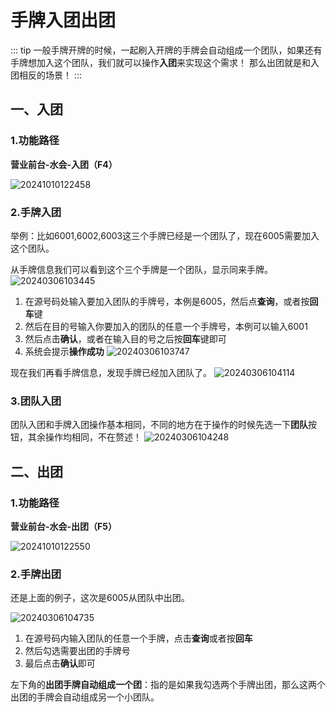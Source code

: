 # 手牌入团出团
::: tip
一般手牌开牌的时候，一起刷入开牌的手牌会自动组成一个团队，如果还有手牌想加入这个团队，我们就可以操作**入团**来实现这个需求！
那么出团就是和入团相反的场景！
:::

## 一、入团
### 1.功能路径
**营业前台-水会-入团（F4）**

![20241010122458](https://wiki-cdsoft.oss-cn-hangzhou.aliyuncs.com/20241010122458.png)

### 2.手牌入团
举例：比如6001,6002,6003这三个手牌已经是一个团队了，现在6005需要加入这个团队。

从手牌信息我们可以看到这个三个手牌是一个团队，显示同来手牌。
![20240306103445](https://wiki-cdsoft.oss-cn-hangzhou.aliyuncs.com/20240306103445.png)

1. 在源号码处输入要加入团队的手牌号，本例是6005，然后点**查询**，或者按**回车**键
2. 然后在目的号输入你要加入的团队的任意一个手牌号，本例可以输入6001
3. 然后点击**确认**，或者在输入目的号之后按**回车**键即可
4. 系统会提示**操作成功**
![20240306103747](https://wiki-cdsoft.oss-cn-hangzhou.aliyuncs.com/20240306103747.png)

现在我们再看手牌信息，发现手牌已经加入团队了。
![20240306104114](https://wiki-cdsoft.oss-cn-hangzhou.aliyuncs.com/20240306104114.png)

### 3.团队入团
团队入团和手牌入团操作基本相同，不同的地方在于操作的时候先选一下**团队**按钮，其余操作均相同，不在赘述！
![20240306104248](https://wiki-cdsoft.oss-cn-hangzhou.aliyuncs.com/20240306104248.png)

## 二、出团
### 1.功能路径
**营业前台-水会-出团（F5）**

![20241010122550](https://wiki-cdsoft.oss-cn-hangzhou.aliyuncs.com/20241010122550.png)
### 2.手牌出团
还是上面的例子，这次是6005从团队中出团。


![20240306104735](https://wiki-cdsoft.oss-cn-hangzhou.aliyuncs.com/20240306104735.png)

1. 在源号码内输入团队的任意一个手牌，点击**查询**或者按**回车**
2. 然后勾选需要出团的手牌号
3. 最后点击**确认**即可

左下角的**出团手牌自动组成一个团**：指的是如果我勾选两个手牌出团，那么这两个出团的手牌会自动组成另一个小团队。